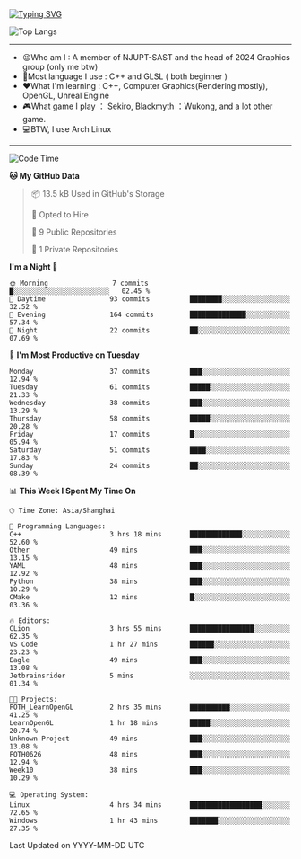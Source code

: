 <a href="https://git.io/typing-svg">
  <img src="https://readme-typing-svg.demolab.com?font=Fira+Code&pause=1000&random=false&width=435&separator=%3D&lines=std%3A%3Aprintln(%22Hello,+world!%22);" alt="Typing SVG" />
</a>

![Top Langs](https://github-readme-stats.vercel.app/api/top-langs/?username=FOTH0626&theme=transparent)

---

- 😉Who am I : A member of NJUPT-SAST and the head of 2024 Graphics group (only me btw)
- 📖Most language I use : C++ and GLSL ( both beginner )
- ❤What I'm learning : C++, Computer Graphics(Rendering mostly), OpenGL, Unreal Engine
- 🎮What game I play ： Sekiro, Blackmyth ：Wukong, and a lot other game.
- 💻BTW, I use Arch Linux
---
<!--START_SECTION:waka-->
![Code Time](http://img.shields.io/badge/Code%20Time-6%20hrs%2017%20mins-blue)

**🐱 My GitHub Data** 

> 📦 13.5 kB Used in GitHub's Storage 
 > 
> 💼 Opted to Hire
 > 
> 📜 9 Public Repositories 
 > 
> 🔑 1 Private Repositories 
 > 
**I'm a Night 🦉** 

```text
🌞 Morning                7 commits           █░░░░░░░░░░░░░░░░░░░░░░░░   02.45 % 
🌆 Daytime                93 commits          ████████░░░░░░░░░░░░░░░░░   32.52 % 
🌃 Evening                164 commits         ██████████████░░░░░░░░░░░   57.34 % 
🌙 Night                  22 commits          ██░░░░░░░░░░░░░░░░░░░░░░░   07.69 % 
```
📅 **I'm Most Productive on Tuesday** 

```text
Monday                   37 commits          ███░░░░░░░░░░░░░░░░░░░░░░   12.94 % 
Tuesday                  61 commits          █████░░░░░░░░░░░░░░░░░░░░   21.33 % 
Wednesday                38 commits          ███░░░░░░░░░░░░░░░░░░░░░░   13.29 % 
Thursday                 58 commits          █████░░░░░░░░░░░░░░░░░░░░   20.28 % 
Friday                   17 commits          █░░░░░░░░░░░░░░░░░░░░░░░░   05.94 % 
Saturday                 51 commits          ████░░░░░░░░░░░░░░░░░░░░░   17.83 % 
Sunday                   24 commits          ██░░░░░░░░░░░░░░░░░░░░░░░   08.39 % 
```


📊 **This Week I Spent My Time On** 

```text
🕑︎ Time Zone: Asia/Shanghai

💬 Programming Languages: 
C++                      3 hrs 18 mins       █████████████░░░░░░░░░░░░   52.60 % 
Other                    49 mins             ███░░░░░░░░░░░░░░░░░░░░░░   13.15 % 
YAML                     48 mins             ███░░░░░░░░░░░░░░░░░░░░░░   12.92 % 
Python                   38 mins             ███░░░░░░░░░░░░░░░░░░░░░░   10.29 % 
CMake                    12 mins             █░░░░░░░░░░░░░░░░░░░░░░░░   03.36 % 

🔥 Editors: 
CLion                    3 hrs 55 mins       ████████████████░░░░░░░░░   62.35 % 
VS Code                  1 hr 27 mins        ██████░░░░░░░░░░░░░░░░░░░   23.23 % 
Eagle                    49 mins             ███░░░░░░░░░░░░░░░░░░░░░░   13.08 % 
Jetbrainsrider           5 mins              ░░░░░░░░░░░░░░░░░░░░░░░░░   01.34 % 

🐱‍💻 Projects: 
FOTH_LearnOpenGL         2 hrs 35 mins       ██████████░░░░░░░░░░░░░░░   41.25 % 
LearnOpenGL              1 hr 18 mins        █████░░░░░░░░░░░░░░░░░░░░   20.74 % 
Unknown Project          49 mins             ███░░░░░░░░░░░░░░░░░░░░░░   13.08 % 
FOTH0626                 48 mins             ███░░░░░░░░░░░░░░░░░░░░░░   12.94 % 
Week10                   38 mins             ███░░░░░░░░░░░░░░░░░░░░░░   10.29 % 

💻 Operating System: 
Linux                    4 hrs 34 mins       ██████████████████░░░░░░░   72.65 % 
Windows                  1 hr 43 mins        ███████░░░░░░░░░░░░░░░░░░   27.35 % 
```


 Last Updated on YYYY-MM-DD UTC
<!--END_SECTION:waka-->
